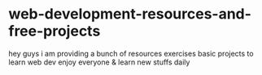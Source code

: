 # web-development-resources-and-free-projects

hey guys 
i am providing a bunch of resources exercises basic projects to learn web dev 
enjoy everyone & learn new stuffs daily

